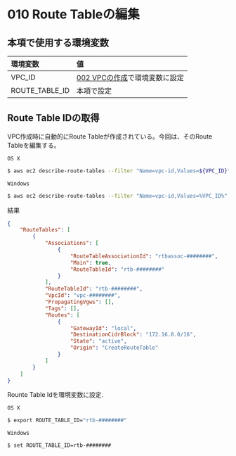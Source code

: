 # 010 Route Tableの編集

## 本項で使用する環境変数

|環境変数|値|
|:--|:--|
|VPC_ID|[002 VPCの作成](/vpc/002_create_vpc.md)で環境変数に設定|
|ROUTE_TABLE_ID|本項で設定|

## Route Table IDの取得

VPC作成時に自動的にRoute Tableが作成されている。今回は、そのRoute Tableを編集する。

`OS X`

```bash
$ aws ec2 describe-route-tables --filter "Name=vpc-id,Values=${VPC_ID}"
```

`Windows`

```bash
$ aws ec2 describe-route-tables --filter "Name=vpc-id,Values=%VPC_ID%"
```

結果

```json
{
    "RouteTables": [
        {
            "Associations": [
                {
                    "RouteTableAssociationId": "rtbassoc-########", 
                    "Main": true, 
                    "RouteTableId": "rtb-########"
                }
            ], 
            "RouteTableId": "rtb-########", 
            "VpcId": "vpc-########", 
            "PropagatingVgws": [], 
            "Tags": [], 
            "Routes": [
                {
                    "GatewayId": "local", 
                    "DestinationCidrBlock": "172.16.0.0/16", 
                    "State": "active", 
                    "Origin": "CreateRouteTable"
                }
            ]
        }
    ]
}
```

Rounte Table Idを環境変数に設定.

`OS X`

```bash
$ export ROUTE_TABLE_ID="rtb-########"
```

`Windows`

```bash
$ set ROUTE_TABLE_ID=rtb-########
```